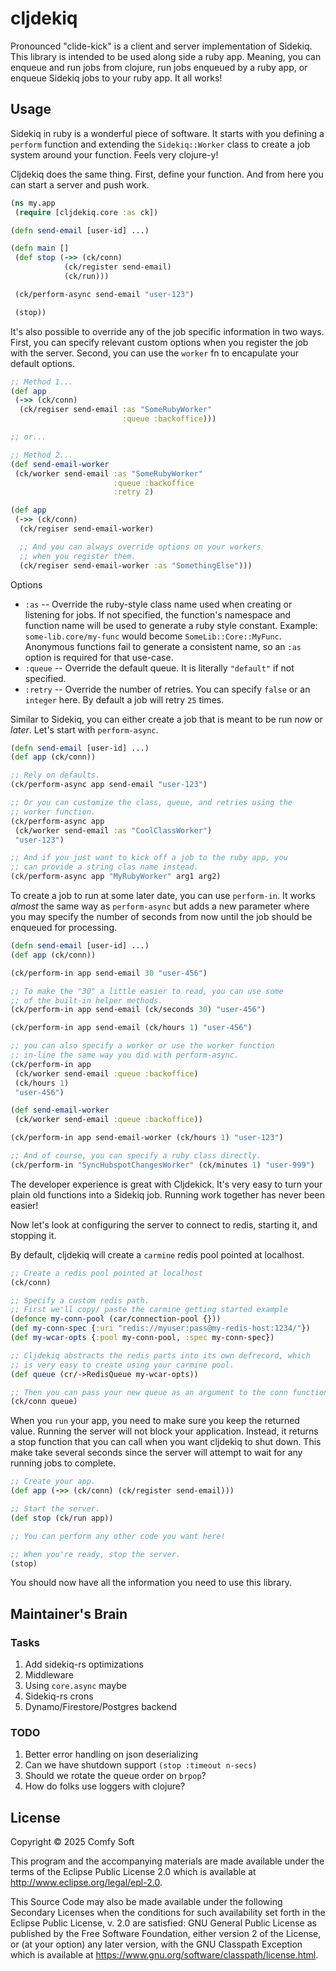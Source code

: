 # cljdekiq

Pronounced "clide-kick" is a client and server implementation of Sidekiq. This library is intended to be used along side a ruby app. Meaning, you can enqueue and run jobs from clojure, run jobs enqueued by a ruby app, or enqueue Sidekiq jobs to your ruby app. It all works!


## Usage

Sidekiq in ruby is a wonderful piece of software. It starts with you defining a `perform` function and extending the `Sidekiq::Worker` class to create a job system around your function. Feels very clojure-y!

Cljdekiq does the same thing. First, define your function. And from here you can start a server and push work.

```clojure
(ns my.app
 (require [cljdekiq.core :as ck])

(defn send-email [user-id] ...)

(defn main []
 (def stop (->> (ck/conn)
            (ck/register send-email)
            (ck/run)))

 (ck/perform-async send-email "user-123")

 (stop))
```

It's also possible to override any of the job specific information in two ways. First, you can specify relevant custom options when you register the job with the server. Second, you can use the `worker` fn to encapulate your default options.

```clojure
;; Method 1...
(def app
 (->> (ck/conn)
  (ck/regiser send-email :as "SomeRubyWorker"
                         :queue :backoffice)))

;; or...

;; Method 2...
(def send-email-worker
 (ck/worker send-email :as "SomeRubyWorker"
                       :queue :backoffice
                       :retry 2)

(def app
 (->> (ck/conn)
  (ck/regiser send-email-worker)

  ;; And you can always override options on your workers
  ;; when you register them.
  (ck/regiser send-email-worker :as "SomethingElse")))

```

Options

- `:as` -- Override the ruby-style class name used when creating or listening for jobs. If not specified, the function's namespace and function name will be used to generate a ruby style constant. Example: `some-lib.core/my-func` would become `SomeLib::Core::MyFunc`. Anonymous functions fail to generate a consistent name, so an `:as` option is required for that use-case.
- `:queue` -- Override the default queue. It is literally `"default"` if not specified.
- `:retry` -- Override the number of retries. You can specify `false` or an `integer` here. By default a job will retry `25` times.


Similar to Sidekiq, you can either create a job that is meant to be run _now_ or _later_. Let's start with `perform-async`.

```clojure
(defn send-email [user-id] ...)
(def app (ck/conn))

;; Rely on defaults.
(ck/perform-async app send-email "user-123")

;; Or you can customize the class, queue, and retries using the
;; worker function.
(ck/perform-async app
 (ck/worker send-email :as "CoolClassWorker")
 "user-123")

;; And if you just want to kick off a job to the ruby app, you
;; can provide a string clas name instead.
(ck/perform-async app "MyRubyWorker" arg1 arg2)
```

To create a job to run at some later date, you can use `perform-in`. It works _almost_ the same way as `perform-async` but adds a new parameter where you may specify the number of seconds from now until the job should be enqueued for processing.

```clojure
(defn send-email [user-id] ...)
(def app (ck/conn))

(ck/perform-in app send-email 30 "user-456")

;; To make the "30" a little easier to read, you can use some
;; of the built-in helper methods.
(ck/perform-in app send-email (ck/seconds 30) "user-456")

(ck/perform-in app send-email (ck/hours 1) "user-456")

;; you can also specify a worker or use the worker function
;; in-line the same way you did with perform-async.
(ck/perform-in app
 (ck/worker send-email :queue :backoffice)
 (ck/hours 1)
 "user-456")

(def send-email-worker
 (ck/worker send-email :queue :backoffice))

(ck/perform-in app send-email-worker (ck/hours 1) "user-123")

;; And of course, you can specify a ruby class directly.
(ck/perform-in "SyncHubspotChangesWorker" (ck/minutes 1) "user-999")
```

The developer experience is great with Cljdekick. It's very easy to turn your plain old functions into a Sidekiq job. Running work together has never been easier!

Now let's look at configuring the server to connect to redis, starting it, and stopping it.

By default, cljdekiq will create a `carmine` redis pool pointed at localhost.

```clojure
;; Create a redis pool pointed at localhost
(ck/conn)

;; Specify a custom redis path.
;; First we'll copy/ paste the carmine getting started example
(defonce my-conn-pool (car/connection-pool {}))
(def my-conn-spec {:uri "redis://myuser:pass@my-redis-host:1234/"})
(def my-wcar-opts {:pool my-conn-pool, :spec my-conn-spec})

;; Cljdekiq abstracts the redis parts into its own defrecord, which
;; is very easy to create using your carmine pool.
(def queue (cr/->RedisQueue my-wcar-opts))

;; Then you can pass your new queue as an argument to the conn function.
(ck/conn queue)
```

When you `run` your app, you need to make sure you keep the returned value. Running the server will not block your application. Instead, it returns a stop function that you can call when you want cljdekiq to shut down. This make take several seconds since the server will attempt to wait for any running jobs to complete.

```clojure
;; Create your app.
(def app (->> (ck/conn) (ck/register send-email)))

;; Start the server.
(def stop (ck/run app))

;; You can perform any other code you want here!

;; When you're ready, stop the server.
(stop)
```

You should now have all the information you need to use this library.


## Maintainer's Brain

### Tasks

1. Add sidekiq-rs optimizations
2. Middleware
3. Using `core.async` maybe
4. Sidekiq-rs crons
5. Dynamo/Firestore/Postgres backend

### TODO

1. Better error handling on json deserializing
2. Can we have shutdown support `(stop :timeout n-secs)`
3. Should we rotate the queue order on `brpop`?
4. How do folks use loggers with clojure?

## License

Copyright © 2025 Comfy Soft

This program and the accompanying materials are made available under the
terms of the Eclipse Public License 2.0 which is available at
http://www.eclipse.org/legal/epl-2.0.

This Source Code may also be made available under the following Secondary
Licenses when the conditions for such availability set forth in the Eclipse
Public License, v. 2.0 are satisfied: GNU General Public License as published by
the Free Software Foundation, either version 2 of the License, or (at your
option) any later version, with the GNU Classpath Exception which is available
at https://www.gnu.org/software/classpath/license.html.
